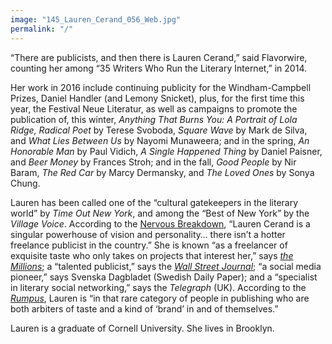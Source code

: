 ```yaml
---
image: "145_Lauren_Cerand_056_Web.jpg"
permalink: "/"
---
```


“There are publicists, and then there is Lauren Cerand,” said Flavorwire, counting her among “35 Writers Who Run the Literary Internet,” in 2014.

Her work in 2016 include continuing publicity for the Windham-Campbell Prizes, Daniel Handler (and Lemony Snicket), plus, for the first time this year, the Festival Neue Literatur, as well as campaigns to promote the publication of, this winter,&nbsp;*Anything That Burns You: A Portrait of Lola Ridge, Radical Poet*&nbsp;by Terese Svoboda,&nbsp;*Square Wave*&nbsp;by Mark de Silva, and&nbsp;*What Lies Between Us*&nbsp;by Nayomi Munaweera; and in the spring,&nbsp;*An Honorable Man*&nbsp;by Paul Vidich,&nbsp;*A Single Happened Thing*&nbsp;by Daniel Paisner, and&nbsp;*Beer Money*&nbsp;by Frances Stroh; and in the fall,&nbsp;*Good People*&nbsp;by Nir Baram,&nbsp;*The Red Car*&nbsp;by Marcy Dermansky, and&nbsp;*The Loved Ones*&nbsp;by Sonya Chung.

Lauren has been called one of the “cultural gatekeepers in the literary world” by *Time Out New York*, and among the “Best of New York” by the *Village Voice*. According to the [Nervous Breakdown](http://www.thenervousbreakdown.com/gfrangello/2011/05/new-directions-in-publishing-public-relations-representative-lauren-cerand/), “Lauren Cerand is a singular powerhouse of vision and personality… there isn’t a hotter freelance publicist in the country.” She is known “as a freelancer of exquisite taste who only takes on projects that interest her,” says *[the Millions](http://www.themillions.com/2012/04/adventures-in-self-publishing-dallas-hudgens-wake-up-were-here.html)*; a “talented publicist,” says the *[Wall Street Journal](http://www.wsj.com/articles/how-preparation-for-the-next-life-became-a-big-hit-for-tyrant-1421351378?tesla=y)*; “a social media pioneer,” says Svenska Dagbladet (Swedish Daily Paper); and a “specialist in literary social networking,” says the *Telegraph* (UK). According to the *[Rumpus](http://therumpus.net/2012/05/lit-link-round-up-16/)*, Lauren is “in that rare category of people in publishing who are both arbiters of taste and a kind of ‘brand’ in and of themselves.”

Lauren is a graduate of Cornell University. She lives in Brooklyn.